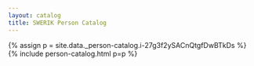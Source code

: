 ```yaml
---
layout: catalog
title: SWERIK Person Catalog
---
```

{% assign p = site.data._person-catalog.i-27g3f2ySACnQtgfDwBTkDs %}
{% include person-catalog.html p=p %}

